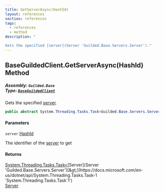 ```yaml
---
title: GetServerAsync(HashId)
layout: references
section: references
tags:
  - references
  - method
description: "

Gets the specified [server](Server 'Guilded.Base.Servers.Server')."
---
```


## BaseGuildedClient.GetServerAsync(HashId) Method
##### **Assembly:** `Guilded.Base`<br/>**Type:** [`BaseGuildedClient`](BaseGuildedClient 'Guilded.Base.BaseGuildedClient')

Gets the specified [server](Server 'Guilded.Base.Servers.Server').

```csharp
public abstract System.Threading.Tasks.Task<Guilded.Base.Servers.Server> GetServerAsync(Guilded.Base.HashId server);
```
#### Parameters

<a name='Guilded.Base.BaseGuildedClient.GetServerAsync(Guilded.Base.HashId).server'></a>

`server` [HashId](HashId 'Guilded.Base.HashId')

The identifier of the [server](Server 'Guilded.Base.Servers.Server') to get

#### Returns
[System.Threading.Tasks.Task&lt;](https://docs.microsoft.com/en-us/dotnet/api/System.Threading.Tasks.Task-1 'System.Threading.Tasks.Task`1')[Server](Server 'Guilded.Base.Servers.Server')[&gt;](https://docs.microsoft.com/en-us/dotnet/api/System.Threading.Tasks.Task-1 'System.Threading.Tasks.Task`1')  
[Server](Server 'Guilded.Base.Servers.Server')